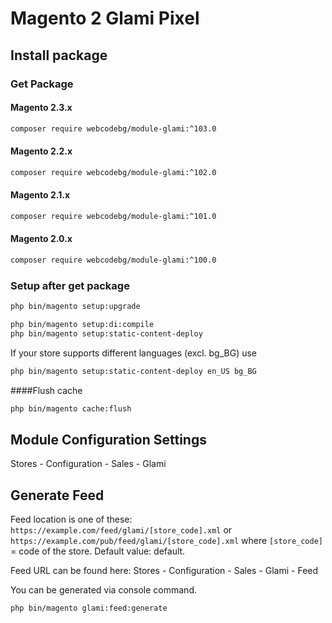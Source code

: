 # Magento 2 Glami Pixel

## Install package
### Get Package

#### Magento 2.3.x
``` bash
composer require webcodebg/module-glami:^103.0
```
#### Magento 2.2.x
``` bash
composer require webcodebg/module-glami:^102.0
```
#### Magento 2.1.x
``` bash
composer require webcodebg/module-glami:^101.0
```
#### Magento 2.0.x
``` bash
composer require webcodebg/module-glami:^100.0
```

### Setup after get package
``` bash
php bin/magento setup:upgrade
````
``` bash
php bin/magento setup:di:compile
php bin/magento setup:static-content-deploy
```
If your store supports different languages (excl. bg_BG) use
```` bash
php bin/magento setup:static-content-deploy en_US bg_BG
```` 

####Flush cache
```` bash
php bin/magento cache:flush
````

## Module Configuration Settings
Stores - Configuration - Sales - Glami

## Generate Feed
Feed location is one of these: 
``https://example.com/feed/glami/[store_code].xml``
or ``https://example.com/pub/feed/glami/[store_code].xml``
where ``[store_code]`` = code of the store. Default value: default.

Feed URL can be found here: Stores - Configuration - Sales - Glami - Feed

You can be generated via console command.
``` bash
php bin/magento glami:feed:generate
```
